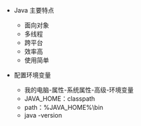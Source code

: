 + Java 主要特点
    + 面向对象
    + 多线程
    + 跨平台
    + 效率高
    + 使用简单
    
+ 配置环境变量
    + 我的电脑-属性-系统属性-高级-环境变量
    + JAVA_HOME：classpath
    + path：%JAVA_HOME%\bin
    + java -version
    
